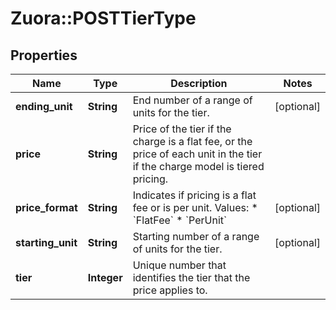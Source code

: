 # Zuora::POSTTierType

## Properties
Name | Type | Description | Notes
------------ | ------------- | ------------- | -------------
**ending_unit** | **String** | End number of a range of units for the tier.  | [optional] 
**price** | **String** | Price of the tier if the charge is a flat fee, or the price of each unit in the tier if the charge model is tiered pricing.  | 
**price_format** | **String** | Indicates if pricing is a flat fee or is per unit.  Values:  * &#x60;FlatFee&#x60; * &#x60;PerUnit&#x60;  | [optional] 
**starting_unit** | **String** | Starting number of a range of units for the tier.  | [optional] 
**tier** | **Integer** | Unique number that identifies the tier that the price applies to.  | 


